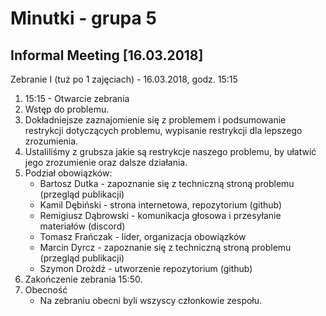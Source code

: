 # Minutki - grupa 5


## Informal Meeting [16.03.2018]

Zebranie I (tuż po 1 zajęciach) - 16.03.2018, godz. 15:15
1. 15:15 - Otwarcie zebrania
2. Wstęp do problemu.
3. Dokładniejsze zaznajomienie się z problemem i podsumowanie restrykcji dotyczących problemu, wypisanie restrykcji dla lepszego zrozumienia.
4. Ustaliliśmy z grubsza jakie są restrykcje naszego problemu, by ułatwić jego zrozumienie oraz dalsze działania.
5. Podział obowiązków:
    - Bartosz Dutka - zapoznanie się z techniczną stroną problemu (przegląd publikacji)
    - Kamil Dębiński - strona internetowa, repozytorium (github)
    - Remigiusz Dąbrowski - komunikacja głosowa i przesyłanie materiałów (discord)
    - Tomasz Frańczak - lider, organizacja obowiązków
    - Marcin Dyrcz - zapoznanie się z techniczną stroną problemu (przegląd publikacji)
    - Szymon Drożdż - utworzenie repozytorium (github)
6. Zakończenie zebrania 15:50.
7. Obecność
    - Na zebraniu obecni byli wszyscy członkowie zespołu.
